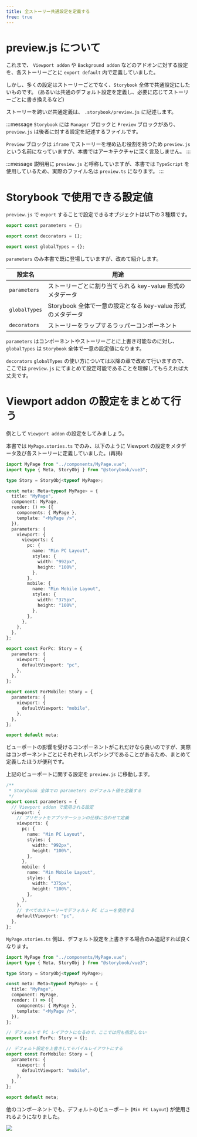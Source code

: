 ```yaml
---
title: 全ストーリー共通設定を定義する
free: true
---
```


# preview.js について

これまで、 `Viewport addon` や `Background addon` などのアドオンに対する設定を、各ストーリーごとに `export default` 内で定義していました。

しかし、多くの設定はストーリーごとでなく、`Storybook` 全体で共通設定にしたいものです。
(あるいは共通のデフォルト設定を定義し、必要に応じてストーリーごとに書き換えるなど)

ストーリーを跨いだ共通定義は、 `.storybook/preview.js` に記述します。

:::message
`Storybook` には `Manager` ブロックと `Preview` ブロックがあり、 `preview.js` は後者に対する設定を記述するファイルです。

`Preview` ブロックは `iframe` でストーリーを埋め込む役割を持つため `preview.js` という名前になっていますが、本書ではアーキテクチャに深く言及しません。
:::

:::message
説明用に `preview.js` と呼称していますが、本書では `TypeScript` を使用しているため、実際のファイル名は `preview.ts` になります。
:::

# Storybook で使用できる設定値

`preview.js` で `export` することで設定できるオブジェクトは以下の３種類です。

```ts:.storybook/preview.ts
export const parameters = {};

export const decorators = [];

export const globalTypes = {};
```

`parameters` のみ本書で既に登場していますが、改めて紹介します。

|設定名|用途|
|---|---|
|`parameters`|ストーリーごとに割り当てられる key-value 形式のメタデータ|
|`globalTypes`|Storybook 全体で一意の設定となる key-value 形式のメタデータ|
|`decorators`|ストーリーをラップするラッパーコンポーネント|

`parameters` はコンポーネントやストーリーごとに上書き可能なのに対し、`globalTypes` は `Storybook` 全体で一意の設定値になります。

`decorators` `globalTypes` の使い方については以降の章で改めて行いますので、ここでは `preview.js` にてまとめて設定可能であることを理解してもらえれば大丈夫です。

# Viewport addon の設定をまとめて行う

例として `Viewport addon` の設定をしてみましょう。

本書では `MyPage.stories.ts` でのみ、以下のように Viewport の設定をメタデータ及び各ストーリーに定義していました。(再掲)

```ts:src/stories/MyPage.stories.ts
import MyPage from "../components/MyPage.vue";
import type { Meta, StoryObj } from "@storybook/vue3";

type Story = StoryObj<typeof MyPage>;

const meta: Meta<typeof MyPage> = {
  title: "MyPage",
  component: MyPage,
  render: () => ({
    components: { MyPage },
    template: "<MyPage />",
  }),
  parameters: {
    viewport: {
      viewports: {
        pc: {
          name: "Min PC Layout",
          styles: {
            width: "992px",
            height: "100%",
          },
        },
        mobile: {
          name: "Min Mobile Layout",
          styles: {
            width: "375px",
            height: "100%",
          },
        },
      },
    },
  },
};

export const ForPc: Story = {
  parameters: {
    viewport: {
      defaultViewport: "pc",
    },
  },
};

export const ForMobile: Story = {
  parameters: {
    viewport: {
      defaultViewport: "mobile",
    },
  },
};

export default meta;
```

ビューポートの影響を受けるコンポーネントがこれだけなら良いのですが、実際はコンポーネントごとにそれぞれレスポンシブであることがあるため、まとめて定義したほうが便利です。

上記のビューポートに関する設定を `preview.js` に移動します。

```ts:.storybook/preview.ts
/**
 * Storybook 全体での parameters のデフォルト値を定義する
 */
export const parameters = {
  // Viewport addon で使用される設定
  viewport: {
    // プリセットをアプリケーションの仕様に合わせて定義
    viewports: {
      pc: {
        name: "Min PC Layout",
        styles: {
          width: "992px",
          height: "100%",
        },
      },
      mobile: {
        name: "Min Mobile Layout",
        styles: {
          width: "375px",
          height: "100%",
        },
      },
    },
    // すべてのストーリーでデフォルト PC ビューを使用する
    defaultViewport: "pc",
  },
};
```

`MyPage.stories.ts` 側は、デフォルト設定を上書きする場合のみ追記すれば良くなります。

```ts:src/stories/MyPage.stories.ts
import MyPage from "../components/MyPage.vue";
import type { Meta, StoryObj } from "@storybook/vue3";

type Story = StoryObj<typeof MyPage>;

const meta: Meta<typeof MyPage> = {
  title: "MyPage",
  component: MyPage,
  render: () => ({
    components: { MyPage },
    template: "<MyPage />",
  }),
};

// デフォルトで PC レイアウトになるので、ここでは何も指定しない
export const ForPc: Story = {};

// デフォルト設定を上書きしてモバイルレイアウトにする
export const ForMobile: Story = {
  parameters: {
    viewport: {
      defaultViewport: "mobile",
    },
  },
};

export default meta;
```

他のコンポーネントでも、デフォルトのビューポート (`Min PC Layout`) が使用されるようになりました。

![](https://storage.googleapis.com/zenn-user-upload/8facafc9e602-20221227.png)